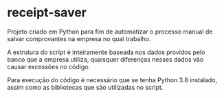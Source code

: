 # receipt-saver

Projeto criado em Python para fim de automatizar o processo manual de salvar comprovantes na empresa no qual trabalho.

A estrutura do script é inteiramente baseada nos dados providos pelo banco que a empresa utiliza, quaisquer diferenças nesses dados vão causar excessões no código.

Para execução do código é necessário que se tenha Python 3.8 instalado, assim como as bibliotecas que são utilizadas no script.
